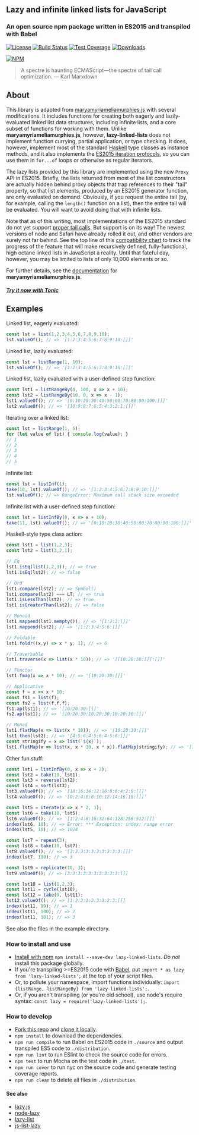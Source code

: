 ## Lazy and infinite linked lists for JavaScript

### An open source npm package written in ES2015 and transpiled with Babel

[![License](https://img.shields.io/badge/license-ISC-blue.svg)](https://github.com/sjsyrek/lazy-linked-lists/blob/master/LICENSE.txt)
[![Build Status](https://travis-ci.org/sjsyrek/lazy-linked-lists.svg?branch=master)](https://travis-ci.org/sjsyrek/lazy-linked-lists)
[![Test Coverage](https://codeclimate.com/github/sjsyrek/lazy-linked-lists/badges/coverage.svg)](https://codeclimate.com/github/sjsyrek/lazy-linked-lists/coverage)
[![Downloads](https://img.shields.io/npm/dt/lazy-linked-lists.svg?maxAge=2592000)](https://www.npmjs.com/package/lazy-linked-lists)

[![NPM](https://nodei.co/npm/lazy-linked-lists.png?downloads=true)](https://nodei.co/npm/lazy-linked-lists/)

> A spectre is haunting ECMAScript—the spectre of tail call optimization.
> — Karl Marxdown

## About

This library is adapted from [maryamyriameliamurphies.js](https://github.com/sjsyrek/maryamyriameliamurphies.js) with several modifications. It includes functions for creating both eagerly and lazily-evaluated linked list data structures, including infinite lists, and a core subset of functions for working with them. Unlike **maryamyriameliamurphies.js**, however, **lazy-linked-lists** does not implement function currying, partial application, or type checking. It does, however, implement most of the standard [Haskell](https://www.haskell.org) type classes as instance methods, and it also implements the [ES2015 iteration protocols](https://developer.mozilla.org/en-US/docs/Web/JavaScript/Reference/Iteration_protocols), so you can use them in `for...of` loops or otherwise as regular iterators.

The lazy lists provided by this library are implemented using the new `Proxy` API in ES2015. Briefly, the lists returned from most of the list constructors are actually hidden behind proxy objects that trap references to their "tail" property, so that list elements, produced by an ES2015 generator function, are only evaluated on demand. Obviously, if you request the entire tail (by, for example, calling the `length()` function on a list), then the entire tail will be evaluated. You will want to avoid doing that with infinite lists.

Note that as of this writing, most implementations of the ES2015 standard do not yet support [proper tail calls](http://www.2ality.com/2015/06/tail-call-optimization.html). But support is on its way! The newest versions of node and Safari have already rolled it out, and other vendors are surely not far behind. See the top line of this [compatibility chart](https://kangax.github.io/compat-table/es6/) to track the progress of the feature that will make recursively defined, fully-functional, high octane linked lists in JavaScript a reality. Until that fateful day, however, you may be limited to lists of only 10,000 elements or so.

For further details, see the [documentation](http://sjsyrek.github.io/maryamyriameliamurphies.js/) for **maryamyriameliamurphies.js**.

##### [Try it now with Tonic](https://tonicdev.com/npm/lazy-linked-lists)

## Examples

Linked list, eagerly evaluated:
```js
const lst = list(1,2,3,4,5,6,7,8,9,10);
lst.valueOf(); // => '[1:2:3:4:5:6:7:8:9:10:[]]'
```

Linked list, lazily evaluated:
```js
const lst = listRange(1, 10);
lst.valueOf(); // => '[1:2:3:4:5:6:7:8:9:10:[]]'
```

Linked list, lazily evaluated with a user-defined step function:
```js
const lst1 = listRangeBy(0, 100, x => x + 10);
const lst2 = listRangeBy(10, 0, x => x - 1);
lst1.valueOf(); // => '[0:10:20:30:40:50:60:70:80:90:100:[]]'
lst2.valueOf(); // => '[10:9:8:7:6:5:4:3:2:1:[]]'
```

Iterating over a linked list:
```js
const lst = listRange(1, 5);
for (let value of lst) { console.log(value); }
// 1
// 2
// 3
// 4
// 5
```

Infinite list:
```js
const lst = listInf(1);
take(10, lst).valueOf(); // => '[1:2:3:4:5:6:7:8:9:10:[]]'
lst.valueOf(); // => RangeError: Maximum call stack size exceeded
```

Infinite list with a user-defined step function:
```js
const lst = listInfBy(0, x => x + 10);
take(11, lst).valueOf(); // => '[0:10:20:30:40:50:60:70:80:90:100:[]]'
```

Haskell-style type class action:
```js
const lst1 = list(1,2,3);
const lst2 = list(3,2,1);

// Eq
lst1.isEq(list(1,2,3)); // => true
lst1.isEq(lst2); // => false

// Ord
lst1.compare(lst2); // => Symbol()
lst1.compare(lst2) === LT; // => true
lst1.isLessThan(lst2); // => true
lst1.isGreaterThan(lst2); // => false

// Monoid
lst1.mappend(lst1.mempty()); // => '[1:2:3:[]]'
lst1.mappend(lst2); // => '[1:2:3:4:5:6:[]]'

// Foldable
lst1.foldr((x,y) => x * y, 1); // => 6

// Traversable
lst1.traverse(x => list(x * 10)); // => '[[10:20:30:[]]:[]]'

// Functor
lst1.fmap(x => x * 10); // => '[10:20:30:[]]'

// Applicative
const f = x => x * 10;
const fs1 = list(f);
const fs2 = list(f,f,f);
fs1.ap(lst1); // => '[10:20:30:[]]'
fs2.ap(lst1); // => '[10:20:30:10:20:30:10:20:30:[]]'

// Monad
lst1.flatMap(x => list(x * 10)); // => '[10:20:30:[]]'
lst1.then(lst2); // => '[4:5:6:4:5:6:4:5:6:[]]'
const stringify = x => list(`${x}`);
lst1.flatMap(x => list(x, x * 10, x * x)).flatMap(stringify); // => '[110122043309]'
```

Other fun stuff:
```js
const lst1 = listInfBy(0, x => x + 2);
const lst2 = take(10, lst1);
const lst3 = reverse(lst2);
const lst4 = sort(lst3);
lst3.valueOf(); // => '[18:16:14:12:10:8:6:4:2:0:[]]'
lst4.valueOf(); // => '[0:2:4:6:8:10:12:14:16:18:[]]'

const lst5 = iterate(x => x * 2, 1);
const lst6 = take(10, lst5);
lst6.valueOf(); // => '[1:2:4:8:16:32:64:128:256:512:[]]'
index(lst6, 10); // => Error: *** Exception: index: range error
index(lst5, 10); // => 1024

const lst7 = repeat(3);
const lst8 = take(10, lst7);
lst8.valueOf(); // => '[3:3:3:3:3:3:3:3:3:3:[]]'
index(lst7, 100); // => 3

const lst9 = replicate(10, 3);
lst9.valueOf(); // => [3:3:3:3:3:3:3:3:3:3:[]]

const lst10 = list(1,2,3);
const lst11 = cycle(lst10);
const lst12 = take(9, lst11);
lst12.valueOf(); // => [1:2:3:1:2:3:1:2:3:[]]
index(lst11, 99); // => 1
index(lst11, 100); // => 2
index(lst11, 101); // => 3
```

See also the files in the example directory.

### How to install and use

- [Install with npm](https://www.npmjs.com/package/lazy-linked-lists) `npm install --save-dev lazy-linked-lists`. _Do not_ install this package globally.
- If you're transpiling >=ES2015 code with [Babel](http://babeljs.io), put `import * as lazy from 'lazy-linked-lists';` at the top of your script files.
- Or, to pollute your namespace, import functions individually: `import {listRange, listRangeBy} from 'lazy-linked-lists';`.
- Or, if you aren't transpiling (or you're old school), use node's require syntax: `const lazy = require('lazy-linked-lists');`.

### How to develop

- [Fork this repo](https://help.github.com/articles/fork-a-repo/) and [clone it locally](https://help.github.com/articles/cloning-a-repository/).
- `npm install` to download the dependencies.
- `npm run compile` to run Babel on ES2015 code in `./source` and output transpiled ES5 code to `./distribution`.
- `npm run lint` to run ESlint to check the source code for errors.
- `npm test` to run Mocha on the test code in `./test`.
- `npm run cover` to run nyc on the source code and generate testing coverage reports.
- `npm run clean` to delete all files in `./distribution`.

#### See also

* [lazy.js](https://github.com/dtao/lazy.js)
* [node-lazy](https://github.com/pkrumins/node-lazy)
* [lazy-list](https://github.com/luochen1990/lazy-list)
* [js-list-lazy](https://github.com/dankogai/js-list-lazy)
